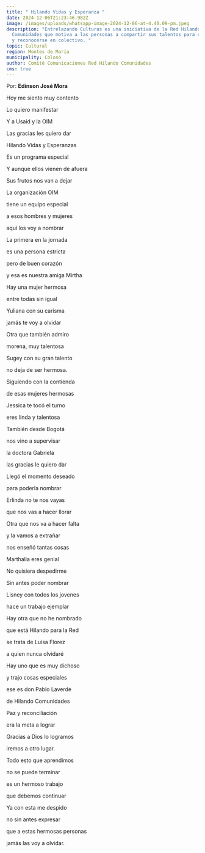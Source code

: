```yaml
---
title: " Hilando Vidas y Esperanza "
date: 2024-12-06T21:23:46.982Z
image: /images/uploads/whatsapp-image-2024-12-06-at-4.40.09-pm.jpeg
description: "Entrelazando Culturas es una iniciativa de la Red Hilando
  Comunidades que motiva a las personas a compartir sus talentos para conocerse
  y reconocerse en colectivo. "
topic: Cultural
region: Montes de María
municipality: Colosó
author: Comité Comunicaciones Red Hilando Comunidades
cms: true
---
```

P﻿or: **Edinson José Mora**

Hoy me siento muy contento

Lo quiero manifestar

Y a Usaid y la OIM

Las gracias les quiero dar 



Hilando Vidas y Esperanzas 

Es un programa especial

Y aunque ellos vienen de afuera

Sus frutos nos van a dejar



La organización OIM

tiene un equipo especial

a esos hombres y mujeres 

aquí los voy a nombrar



La primera en la jornada 

es una persona estricta 

pero de buen corazón 

y esa es nuestra amiga Mirtha 



Hay una mujer hermosa

entre todas sin igual 

Yuliana con su carisma 

jamás te voy a olvidar 



Otra que también admiro

morena, muy talentosa 

Sugey con su gran talento 

no deja de ser hermosa. 



Siguiendo con la contienda 

de esas mujeres hermosas 

Jessica te tocó el turno 

eres linda y talentosa 



También desde Bogotá

nos vino a supervisar

 la doctora Gabriela 

las gracias le quiero dar 



Llegó el momento deseado 

para poderla nombrar 

Erlinda no te nos vayas 

que nos vas a hacer llorar



Otra que nos va a hacer falta

y la vamos a extrañar 

nos enseñó tantas cosas

Marthalia eres genial 



No quisiera despedirme 

Sin antes poder nombrar

Lisney con todos los jovenes 

hace un trabajo ejemplar 



Hay otra que no he nombrado 

que está Hilando para la Red

se trata de Luisa Florez 

a quien nunca olvidaré

Hay uno que es muy dichoso

y trajo cosas especiales 

ese es don Pablo Laverde 

de Hilando Comunidades 



Paz y reconciliación 

era la meta a lograr

Gracias a Dios lo logramos 

iremos a otro lugar. 



Todo esto que aprendimos 

no se puede terminar 

es un hermoso trabajo 

que debemos continuar



Ya con esta me despido 

no sin antes expresar 

que a estas hermosas personas 

jamás las voy a olvidar.